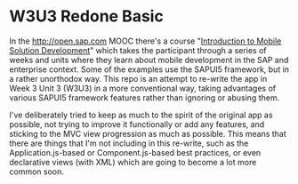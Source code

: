 W3U3 Redone Basic
=================

In the http://open.sap.com MOOC there's a course
"[Introduction to Mobile Solution Development](https://open.sap.com/course/mobile1)"
which takes the participant through a series of weeks and units where they learn about mobile development in
the SAP and enterprise context. Some of the examples use the SAPUI5 framework, but in a rather unorthodox way.
This repo is an attempt to re-write the app in Week 3 Unit 3 (W3U3) in a more conventional way, taking
advantages of various SAPUI5 framework features rather than ignoring or abusing them.

I've deliberately tried to keep as much to the spirit of the original app as possible, not trying to improve it
functionally or add any features, and sticking to the MVC view progression as much as possible. This means that 
there are things that I'm not including in this re-write, such as the Application.js-based or Component.js-based
best practices, or even declarative views (with XML) which are going to become a lot more common soon.
